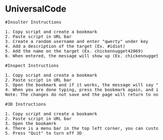 # UniversalCode
<pre>
#Insulter Instructions

1. Copy script and create a bookmark
2. Paste script in URL bar
3. Create a random username and enter "qwerty" under key
4. Add a description of the target (Ex. #idiot)
5. Add the name on the target (Ex. chickennugget42069)
6. When entered, the message will show up (Ex. chickennugget42069 is an idiot.)

#Inspect Instructions

1. Copy script and create a bookmark
2. Paste script in URL bar
3. Open the bookmark and if it works, the message will say "Inspect ON", You are now able to type on the page you are on. 
4. When you are done typing, press the bookmark again, and it will say "Inspect OFF"
Note: The changes do not save and the page will return to normal after either a refresh or when the page is closed.

#3D Instructions

1. Copy script and create a bookamrk
2. Paste script in URL bar
3. Open the bookamrk
4. There is a menu bar in the top left corner, you can customize the 3D effect using it
5. Press "Quit" to turn off 3D
</pre>
